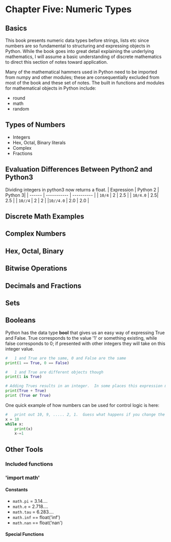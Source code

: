 # Chapter Five:  Numeric Types

## Basics



This book presents numeric data types before strings, lists etc since numbers are so fundamental to structuring and expressing objects in Python.  While the book goes into great detail explaining the underlying mathematics, I will assume a basic understanding of discrete mathematics to direct this section of notes toward application.

Many of the mathematical hammers used in Python need to be imported from numpy and other modules; these are consequentially excluded from most of the book and these set of notes.    The built in functions and modules for mathematical objects in Python include:
 + round
 + math
 + random
 
 
## Types of Numbers

+ Integers
+ Hex, Octal, Binary literals
+ Complex 
+ Fractions


## Evaluation Differences Between Python2 and Python3
Dividing integers in python3 now returns a float.
| Expression | Python 2 | Python 3|
| ------ | ----------- | ---------- |
| `10/4`  | 2 | 2.5 |
| `10/4.0` | 2.5| 2.5 |
| `10//4`    | 2 | 2 |
|`10//4.0`  | 2.0 | 2.0 |

## Discrete Math Examples 
 
## Complex Numbers

## Hex, Octal, Binary

## Bitwise Operations

## Decimals and Fractions

## Sets

## Booleans
Python has the data type **bool** that gives us an easy way of expressing True and False.  True corresponds to the value '1' or something existing, while false corresponds to 0; if presented with other integers they will take on this integer value.

```python
#   1 and True are the same, 0 and False are the same
print(1 == True, 0 == False)

#   1 and True are different objects though
print(1 is True)

# Adding Trues results in an integer.  In some places this expression might indicate 'true or true' which returns true.  Not here...
print(True + True)
print (True or True)
```

One quick example of how numbers can be used for control logic is here:
```python
#   print out 10, 9, ..... 2, 1.  Guess what happens if you change the line 'x-=1' to 'x-=1.1'
x = 10
while x:
    print(x)
    x-=1
```
## Other Tools
### Included functions

### 'import math'
#### Constants
+ `math.pi` = 3.14....
+ `math.e` = 2.718....
+ `math.tau` = 6.283....
+ `math.inf` == float('inf')
+ `math.nan`  == float('nan')

#### Special Functions
